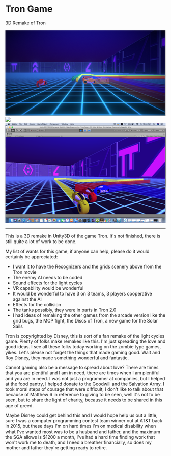 # Tron Game
<h>3D Remake of Tron</h>

<img src="https://github.com/GuardianCherubimJohn/TronGame/blob/master/Screen%20Shot%202018-01-05%20at%2011.30.33%20AM.png" />
<img src="https://github.com/GuardianCherubimJohn/TronGame/blob/master/Screen%20Shot%202017-12-29%20at%2011.21.45%20PM.png" />
<img src="https://github.com/GuardianCherubimJohn/TronGame/blob/master/Screen%20Shot%202017-12-29%20at%2010.00.59%20PM.png" />
<hr>

This is a 3D remake in Unity3D of the game Tron. It's not finished, there is still quite a lot of work to be done.

My list of wants for this game, if anyone can help, please do it would certainly be appreciated:

- I want it to have the Recognizers and the grids scenery above from the Tron movie
- The enemy AI needs to be coded
- Sound effects for the light cycles
- VR capability would be wonderful
- It would be wonderful to have 3 on 3 teams, 3 players cooperative against the AI 
- Effects for the collision
- The tanks possibly, they were in parts in Tron 2.0
- I had ideas of remaking the other games from the arcade version like the grid bugs, the MCP fight, the Discs of Tron, a new game for the Solar Sails

Tron is copyrighted by Disney, this is sort of a fan remake of the light cycles game. Plenty of folks make remakes like this. I'm just spreading the love and good ideas. I see all these folks today working on the zombie type games, yikes. Let's please not forget the things that made gaming good. Walt and Roy Disney, they made something wonderful and fantastic. 

Cannot gaming also be a message to spread about love? There are times that you are plentiful and I am in need, there are times when I am plentiful and you are in need. I was not just a programmer at companies, but I helped at the food pantry, I helped donate to the Goodwill and the Salvation Army. I took moral steps of courage that were difficult, I don't like to talk about that because of Matthew 6 in reference to giving to be seen, well it's not to be seen, but to share the light of charity, because it needs to be shared in this age of greed.

Maybe Disney could get behind this and I would hope help us out a little, sure I was a computer programming contest team winner out at AT&T back in 2015, but these days I'm on hard times I'm on medical disability when what I've wanted most was to be a husband and father, and the maximum the SGA allows is $1200 a month, I've had a hard time finding work that won't work me to death, and I need a breather financially, so does my mother and father they're getting ready to retire.
